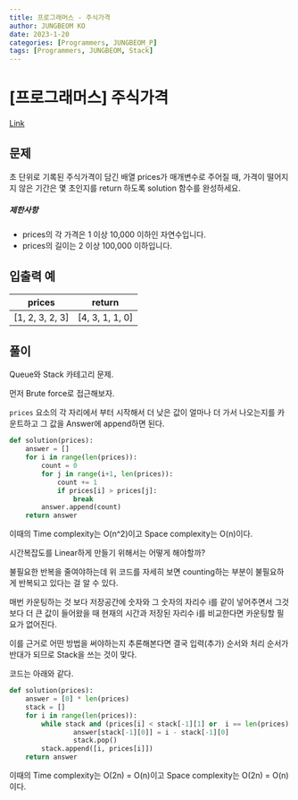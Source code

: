 ```yaml
---
title: 프로그래머스 - 주식가격
author: JUNGBEOM KO
date: 2023-1-20
categories: [Programmers, JUNGBEOM_P]
tags: [Programmers, JUNGBEOM, Stack]
---
```


# [프로그래머스] 주식가격

[Link](https://school.programmers.co.kr/learn/courses/30/lessons/42584)



## 문제

초 단위로 기록된 주식가격이 담긴 배열 prices가 매개변수로 주어질 때, 가격이 떨어지지 않은 기간은 몇 초인지를 return 하도록 solution 함수를 완성하세요.

##### 제한사항

- prices의 각 가격은 1 이상 10,000 이하인 자연수입니다.
- prices의 길이는 2 이상 100,000 이하입니다.



## 입출력 예

| prices          | return          |
| --------------- | --------------- |
| [1, 2, 3, 2, 3] | [4, 3, 1, 1, 0] |



## 풀이

Queue와 Stack 카테고리 문제.

먼저 Brute force로 접근해보자.

`prices` 요소의 각 자리에서 부터 시작해서 더 낮은 값이 얼마나 더 가서 나오는지를 카운트하고 그 값을 Answer에 append하면 된다.

```python
def solution(prices):
    answer = []
    for i in range(len(prices)):
        count = 0
        for j in range(i+1, len(prices)):
            count += 1
            if prices[i] > prices[j]:
                break
        answer.append(count)
    return answer
```

이때의 Time complexity는 O(n^2)이고 Space complexity는 O(n)이다.



시간복잡도를 Linear하게 만들기 위해서는 어떻게 해야할까?

불필요한 반복을 줄여야하는데 위 코드를 자세히 보면 counting하는 부분이 불필요하게 반복되고 있다는 걸 알 수 있다.

매번 카운팅하는 것 보다 저장공간에 숫자와 그 숫자의 자리수 i를 같이 넣어주면서 그것보다 더 큰 값이 들어왔을 때 현재의 시간과 저장된 자리수 i를 비교한다면 카운팅할 필요가 없어진다.

이를 근거로 어떤 방법을 써야하는지 추론해본다면 결국 입력(추가) 순서와 처리 순서가 반대가 되므로 Stack을 쓰는 것이 맞다.

코드는 아래와 같다.

```python
def solution(prices):
    answer = [0] * len(prices)
    stack = []
    for i in range(len(prices)):
        while stack and (prices[i] < stack[-1][1] or  i == len(prices) - 1):
                answer[stack[-1][0]] = i - stack[-1][0]
                stack.pop()
        stack.append([i, prices[i]])
    return answer
```

이때의 Time complexity는 O(2n) = O(n)이고 Space complexity는 O(2n) = O(n)이다.